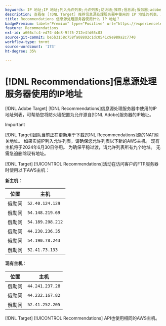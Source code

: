 ```yaml
---
keywords: IP 地址;IP 地址;列入允许列表;允许列表;防火墙;推荐;信息源;服务器;adobe marketing cloud;推荐
description: 查看在 [!DNL Target] 推荐信息源处理服务器中使用的 IP 地址的列表，以帮助您将防火墙配置为允许来自 Adobe 服务器的 IP 地址。
title: Recommendations 信息源处理服务器使用什么 IP 地址？
badgePremium: label="Premium" type="Positive" url="https://experienceleague.adobe.com/docs/target/using/introduction/intro.html?lang=en#premium newtab=true" tooltip="请参阅Target Premium中包含的内容。"
feature: Recommendations
exl-id: a666cfc4-ed74-44e8-9ff5-212e4fd65c03
source-git-commit: be5b3158c758fa08802c1dc0541c9e989a2c7740
workflow-type: tm+mt
source-wordcount: '173'
ht-degree: 35%

---
```


# [!DNL Recommendations]信息源处理服务器使用的IP地址

[!DNL Adobe Target] [!DNL Recommendations]信息源处理服务器中使用的IP地址列表，可帮助您将防火墙配置为允许源自[!DNL Adobe]服务器的IP地址。

>[!IMPORTANT]
>
>[!DNL Target]团队当前正在更新用于下载[!DNL Recommendations]源的NAT网关地址。 如果实施IP列入允许列表，请确保您允许列表以下新的AWS主机。 现有主机将于2024年6月30日停用。 为确保平稳过渡，请允许列表所有九个地址。 无需急迫删除现有地址。

[!DNL Target] [!UICONTROL Recommendations]活动在访问客户的FTP服务器时使用以下AWS主机：

**新主机**：

| 位置 | 主机 |
| --- | --- |
| 俄勒冈 | `52.40.124.129` |
| 俄勒冈 | `54.148.219.69` |
| 俄勒冈 | `54.189.208.212` |
| 俄勒冈 | `44.230.236.35` |
| 俄勒冈 | `54.190.78.243` |
| 俄勒冈 | `52.41.73.133` |

**现有主机**：

| 位置 | 主机 |
| --- | --- |
| 俄勒冈 | `44.241.237.28` |
| 俄勒冈 | `44.232.167.82` |
| 俄勒冈 | `52.41.252.205` |

[!DNL Target] [!UICONTROL Recommendations] API也使用相同的AWS主机。
